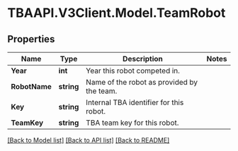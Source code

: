
# TBAAPI.V3Client.Model.TeamRobot

## Properties

Name | Type | Description | Notes
------------ | ------------- | ------------- | -------------
**Year** | **int** | Year this robot competed in. | 
**RobotName** | **string** | Name of the robot as provided by the team. | 
**Key** | **string** | Internal TBA identifier for this robot. | 
**TeamKey** | **string** | TBA team key for this robot. | 

[[Back to Model list]](../README.md#documentation-for-models)
[[Back to API list]](../README.md#documentation-for-api-endpoints)
[[Back to README]](../README.md)

